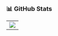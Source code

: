 ### 📊 GitHub Stats

<table>
  <tr>
    <td>
      <img src="https://github-readme-stats.vercel.app/api?username=namkyung-koo&show_icons=true&theme=light" />
    </td>
<!--     <td>
      <a href="https://solved.ac/united94/">
        <img src="http://mazassumnida.wtf/api/v2/generate_badge?boj=united94" />
      </a>
    </td> -->
  </tr>
</table>

